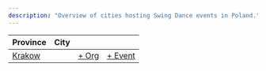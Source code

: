 ```yaml
---
description: "Overview of cities hosting Swing Dance events in Poland."
---
```


| Province | City | | |
| --- | --- | --- | --- |
| [Krakow](by_city.md#krakow) | | [+ Org](https://github.com/swingdance/orgs/issues/new?assignees=&labels=add+org&projects=&template=02-add_entity.yml&title=Add%20Org%3A%20pl_PL%20%E2%80%A2%20%3CName%3E&region=pl_PL&province=Krakow&city=Krakow) | [+ Event](https://github.com/swingdance/events/issues/new?assignees=&labels=add+event&projects=&template=02-add_entity.yml&title=Add%20Event%3A%202024%2Fpl_PL%20%E2%80%A2%20%3CName%3E&region=pl_PL&province=Krakow&city=Krakow&org_id=&date_starts=2024-&date_ends=2024-) |
